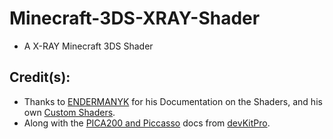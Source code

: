 # Minecraft-3DS-XRAY-Shader
- A X-RAY Minecraft 3DS Shader

## Credit(s):
- Thanks to [ENDERMANYK](https://github.com/ENDERMANYK) for his Documentation on the Shaders, and his own [Custom Shaders](https://github.com/ENDERMANYK/Minecraft-3ds-shader).
- Along with the [PICA200 and Piccasso](https://github.com/devkitPro/picasso/blob/master/Manual.md) docs from [devKitPro](https://github.com/devkitPro/).
